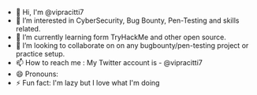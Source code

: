 - 👋 Hi, I'm @vipracitti7
- 👀 I’m interested in CyberSecurity, Bug Bounty, Pen-Testing and skills related.
- 🌱 I’m currently learning form TryHackMe and other open source.
- 💞️ I’m looking to collaborate on on any bugbounty/pen-testing project or practice setup.
- 📫 How to reach me : My Twitter account is - @vipracitti7
- 😄 Pronouns: 
- ⚡ Fun fact: I'm lazy but I love what I'm doing

<!---
vipracitti7/vipracitti7 is a ✨ special ✨ repository because its `README.md` (this file) appears on your GitHub profile.
You can click the Preview link to take a look at your changes.
--->
